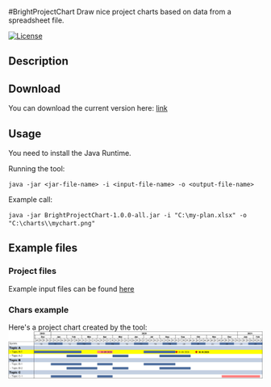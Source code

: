#BrightProjectChart
Draw nice project charts based on data from a spreadsheet file.

[![License](https://img.shields.io/badge/License-Apache%202.0-blue.svg)](https://opensource.org/licenses/Apache-2.0)
 
## Description
 
## Download 
You can download the current version here:
[link](https://github.com/pheyse/BrightProjectChart/tree/master/build/libs)

## Usage
You need to install the Java Runtime.

Running the tool:
```
java -jar <jar-file-name> -i <input-file-name> -o <output-file-name>
```
Example call:
```
java -jar BrightProjectChart-1.0.0-all.jar -i "C:\my-plan.xlsx" -o "C:\charts\\mychart.png"
```



## Example files
### Project files
Example input files can be found [here](https://github.com/pheyse/BrightProjectChart/tree/master/data)

### Chars example
Here's a project chart created by the tool:
![Chart](https://github.com/pheyse/BrightProjectChart/blob/master/examples/example_a.png "Chart")

